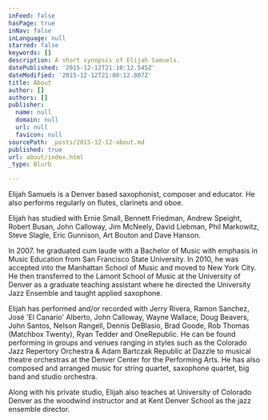 ```yaml
---
inFeed: false
hasPage: true
inNav: false
inLanguage: null
starred: false
keywords: []
description: A short synopsis of Elijah Samuels.
datePublished: '2015-12-12T21:10:12.545Z'
dateModified: '2015-12-12T21:08:12.807Z'
title: About
author: []
authors: []
publisher:
  name: null
  domain: null
  url: null
  favicon: null
sourcePath: _posts/2015-12-12-about.md
published: true
url: about/index.html
_type: Blurb

---
```

Elijah Samuels is a Denver based saxophonist, composer and educator. He also performs regularly on flutes, clarinets and oboe.

Elijah has studied with Ernie Small, Bennett Friedman, Andrew Speight, Robert Busan, John Calloway, Jim McNeely, David Liebman, Phil Markowitz, Steve Slagle, Eric Gunnison, Art Bouton and Dave Hanson.

In 2007\. he graduated cum laude with a Bachelor of Music with emphasis in Music Education from San Francisco State University. In 2010, he was accepted into the Manhattan School of Music and moved to New York City. He then transferred to the Lamont School of Music at the University of Denver as a graduate teaching assistant where he directed the University Jazz Ensemble and taught applied saxophone.

Elijah has performed and/or recorded with Jerry Rivera, Ramon Sanchez, José 'El Canario' Alberto, John Calloway, Wayne Wallace, Doug Beavers, John Santos, Nelson Rangell, Dennis DeBlasio, Brad Goode, Rob Thomas (Matchbox Twenty), Ryan Tedder and OneRepublic. He can be found performing in groups and venues ranging in styles such as the Colorado Jazz Repertory Orchestra & Adam Bartczak Republic at Dazzle to musical theatre orchestras at the Denver Center for the Performing Arts. He has also composed and arranged music for string quartet, saxophone quartet, big band and studio orchestra.

Along with his private studio, Elijah also teaches at University of Colorado Denver as the woodwind instructor and at Kent Denver School as the jazz ensemble director.